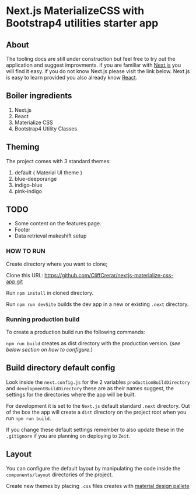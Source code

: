 
<!-- @import "[TOC]" {cmd="toc" depthFrom=1 depthTo=6 orderedList=false} -->
# Next.js MaterializeCSS with Bootstrap4 utilities starter app

## About

The tooling docs are still under construction but feel free to try out the application and suggest improvments.
if you are familiar with [Next.js](http://.nextjs.org) you will find it easy. if you do not know Next.js please visit the link below. Next.js is easy to learn provided you also already know [React](https://reactjs.org/).

## Boiler ingredients

1. Next.js
2. React
3. Materialize CSS
4. Bootstrap4 Utility Classes

## Theming

The project comes with 3 standard themes:
1. default ( Material UI theme )
1. blue-deeporange
2. indigo-blue
3. pink-indigo

## TODO

* Some content on the features page.
* Footer
* Data retrieval makeshift setup

### HOW TO RUN

Create directory where you want to clone;

Clone this URL: https://github.com/CliffCrerar/nextjs-materialize-css-app.git

Run `npm install` in cloned directory.

Run `npm run devSite` builds the dev app in a new or existing `.next` directory.

### Running production build

To create a production build run the following commands:

`npm run build` creates as dist directory with the production version. (_see below section on how to configure._)

## Build directory default config

Look inside the `next.config.js` for the 2 variables `productionBuildDirectory` and `developmentBuildDirectory` these are as their names suggest, the settings for the directories where the app will be built. 

For development it is set to the `Next.js` default standard `.next` directory. Out of the box the app will create a `dist` directory on the project root when you run `npm run build`. 

If you change these default settings remember to also update these in the `.gitignore` if you are planning on deploying to `Zeit`.

## Layout

You can configure the default layout by manipulating the code inside the `components/layout` directories of the project.

Create new themes by placing `.css` files creates with [material design pallete](https://www.materialpalette.com/) 


